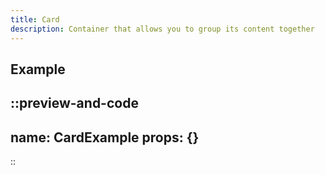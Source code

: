 ```yaml
---
title: Card
description: Container that allows you to group its content together
---
```


## Example

::preview-and-code
---
name: CardExample
props: {}
---
::
